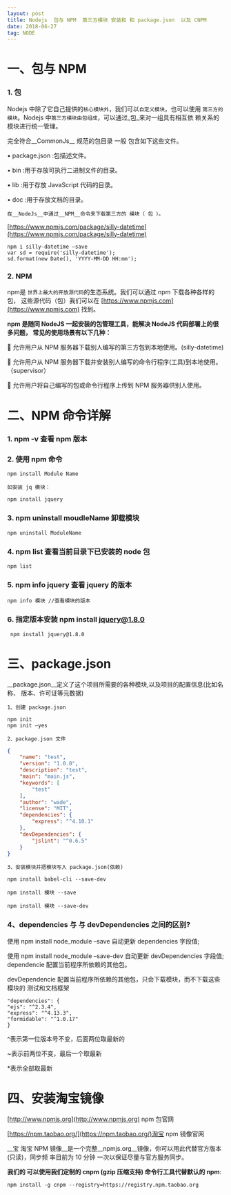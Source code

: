 ```yaml
---
layout: post
title: Nodejs  包与 NPM  第三方模块 安装和 和 package.json  以及 CNPM
date: 2018-06-27
tag: NODE
---
```


# 一、包与 NPM

### 1.  包

Nodejs 中除了它自己提供的`核心模块外`，我们可以`自定义模块`，也可以使用
`第三方的模块`。Nodejs 中``第三方模块由包组成``，可以通过_包_来对一组具有相互依
赖关系的模块进行统一管理。

完全符合__CommonJs__  规范的包目录 一般 包含如下这些文件。

•  package.json :包描述文件。

•  bin :用于存放可执行二进制文件的目录。

•  lib :用于存放 JavaScript 代码的目录。

•  doc :用于存放文档的目录。

`在__NodeJs__中通过__NPM__命令来下载第三方的 模块（ 包 ）。`

[https://www.npmjs.com/package/silly-datetime](https://www.npmjs.com/package/silly-datetime)


```
npm i silly-datetime –save
var sd = require('silly-datetime');
sd.format(new Date(), 'YYYY-MM-DD HH:mm');
```






### 2. NPM 
npm是 `世界上最大的开放源代码`的生态系统。我们可以通过 npm 下载各种各样的包，
这些源代码（包）我们可以在 [https://www.npmjs.com](https://www.npmjs.com) 找到。

__npm  是随同 NodeJS  一起安装的包管理工具，能解决 NodeJS  代码部署上的很多问题，
常见的使用场景有以下几种：__

  允许用户从 NPM 服务器下载别人编写的第三方包到本地使用。(silly-datetime)

  允许用户从 NPM 服务器下载并安装别人编写的命令行程序(工具)到本地使用。（supervisor）

  允许用户将自己编写的包或命令行程序上传到 NPM 服务器供别人使用。




# 二、NPM  命令详解

### 1. npm -v 查看 npm 版本

### 2. 使用 npm 命令

```
npm install Module Name

如安装 jq 模块：

npm install jquery
```
### 3. npm uninstall moudleName  卸载模块
```
npm uninstall ModuleName
```
### 4. npm list 查看当前目录下已安装的 node 包

```
npm list
```

### 5. npm info jquery 查看 jquery 的版本

```
npm info 模块 //查看模块的版本
```

### 6. 指定版本安装 npm install jquery@1.8.0

```
 npm install jquery@1.8.0
```



# 三、package.json

__package.json__定义了这个项目所需要的各种模块,以及项目的配置信息(比如名称、
版本、许可证等元数据)

`1、创建 package.json`

```
npm init
npm init –yes
```


`2、package.json 文件`

```json
{
	"name": "test",
	"version": "1.0.0",
	"description": "test",
	"main": "main.js",
	"keywords": [
		"test"
	],
	"author": "wade",
	"license": "MIT",
	"dependencies": {
		"express": "^4.10.1"
	},
	"devDependencies": {
		"jslint": "^0.6.5"
	}
}
```

`3、安装模块并把模块写入 package.json(依赖)`

```
npm install babel-cli --save-dev

npm install 模块 --save

npm install 模块 --save-dev

```



### 4、dependencies 与 与 devDependencies  之间的区别?

使用 npm install node_module –save 自动更新 dependencies 字段值;

使用 npm install node_module –save-dev 自动更新 devDependencies 字段值;
dependencie 配置当前程序所依赖的其他包。

devDependencie 配置当前程序所依赖的其他包，只会下载模块，而不下载这些模块的
测试和文档框架

```
"dependencies": {
"ejs": "^2.3.4",
"express": "^4.13.3",
"formidable": "^1.0.17"
}
```

^表示第一位版本号不变，后面两位取最新的

~表示前两位不变，最后一个取最新

*表示全部取最新


# 四、安装淘宝镜像

[http://www.npmjs.org](http://www.npmjs.org) npm 包官网

[https://npm.taobao.org/](https://npm.taobao.org/)淘宝 npm 镜像官网

__宝 淘宝 NPM  镜像__是一个完整__npmjs.org__镜像，你可以用此代替官方版本(只读)，同步频
率目前为 10 分钟 一次以保证尽量与官方服务同步。

__我们的 可以使用我们定制的 cnpm (gzip  压缩支持)  命令行工具代替默认的 npm__:

```
npm install -g cnpm --registry=https://registry.npm.taobao.org
```

